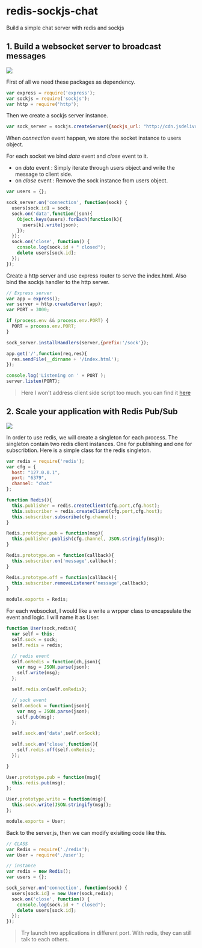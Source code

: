 # redis-sockjs-chat
Build a simple chat server with redis and sockjs

## 1. Build a websocket server to broadcast messages
![](https://dl.dropboxusercontent.com/u/7604339/redis-sockjs-chat/single.png)

First of all we need these packages as dependency.
```javascript
var express = require('express');
var sockjs = require('sockjs');
var http = require('http');
```

Then we create a sockjs server instance.
```javascript
var sock_server = sockjs.createServer({sockjs_url: "http://cdn.jsdelivr.net/sockjs/1.0.1/sockjs.min.js"});
```

When _connection_ event happen, we store the socket instance to users object.

For each socket we bind _data_ event and _close_ event to it.
- on _data_ event : Simply iterate through users object and write the message to client side.
- on _close_ event : Remove the sock instance from users object.

```javascript
var users = {};

sock_server.on('connection', function(sock) {
  users[sock.id] = sock;
  sock.on('data',function(json){
    Object.keys(users).forEach(function(k){
      users[k].write(json);
    });
  });
  sock.on('close', function() {
    console.log(sock.id + " closed");
    delete users[sock.id];
  });
});

```

Create a http server and use express router to serve the index.html. Also bind the sockjs handler to the http server.
```javascript
// Express server
var app = express();
var server = http.createServer(app);
var PORT = 3000;

if (process.env && process.env.PORT) {
  PORT = process.env.PORT;
}

sock_server.installHandlers(server,{prefix:'/sock'});

app.get('/',function(req,res){
  res.sendFile(__dirname + '/index.html');
});

console.log('Listening on ' + PORT );
server.listen(PORT);
```

>  Here I won't address client side script too much. you can find it [here ](https://github.com/nightspirit/redis-sockjs-chat/blob/sockjs/index.html)

## 2. Scale your application with Redis Pub/Sub
![](https://dl.dropboxusercontent.com/u/7604339/redis-sockjs-chat/multi.png)

In order to use redis, we will create a singleton for each process. The singleton contain two redis client instances. One for publishing and one for subscribtion. Here is a simple class for the redis singleton.

```javascript
var redis = require('redis');
var cfg = {
  host: "127.0.0.1",
  port: "6379",
  channel: "chat"
};

function Redis(){
  this.publisher = redis.createClient(cfg.port,cfg.host);
  this.subscriber = redis.createClient(cfg.port,cfg.host);
  this.subscriber.subscribe(cfg.channel);
}

Redis.prototype.pub = function(msg){
  this.publisher.publish(cfg.channel, JSON.stringify(msg));
}

Redis.prototype.on = function(callback){
  this.subscriber.on('message',callback);
}

Redis.prototype.off = function(callback){
  this.subscriber.removeListener('message',callback);
}

module.exports = Redis;
```

For each websocket, I would like a write a wrpper class to encapsulate the event and logic. I will name it as User.

```javascript
function User(sock,redis){
  var self = this;
  self.sock = sock;
  self.redis = redis;

  // redis event
  self.onRedis = function(ch,json){
    var msg = JSON.parse(json);
    self.write(msg);
  };

  self.redis.on(self.onRedis);

  // sock event
  self.onSock = function(json){
    var msg = JSON.parse(json);
    self.pub(msg);
  };

  self.sock.on('data',self.onSock);

  self.sock.on('close',function(){
    self.redis.off(self.onRedis);
  });

}

User.prototype.pub = function(msg){
  this.redis.pub(msg);
};

User.prototype.write = function(msg){
  this.sock.write(JSON.stringify(msg));
};

module.exports = User;
```

Back to the server.js, then we can modify exisiting code like this.

```javascript
// CLASS
var Redis = require('./redis');
var User = require('./user');

// instance
var redis = new Redis();
var users = {};

sock_server.on('connection', function(sock) {
  users[sock.id] = new User(sock,redis);
  sock.on('close', function() {
    console.log(sock.id + " closed");
    delete users[sock.id];
  });
});

```

> Try launch two applications in different port. With redis, they can still talk to each others.
